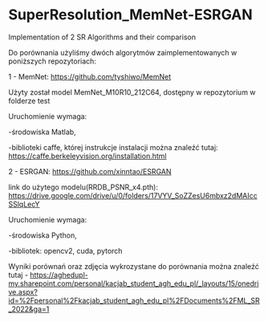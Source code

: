 # SuperResolution_MemNet-ESRGAN
Implementation of 2 SR Algorithms and their comparison

Do porównania użyliśmy dwóch algorytmów zaimplementowanych w poniższych repozytoriach:

1 - MemNet: https://github.com/tyshiwo/MemNet


Użyty został model MemNet_M10R10_212C64, dostępny w repozytorium w folderze test

Uruchomienie wymaga:
 
 -środowiska Matlab,
 
 -biblioteki caffe, której instrukcje instalacji można znaleźć tutaj: https://caffe.berkeleyvision.org/installation.html
  
2 - ESRGAN: https://github.com/xinntao/ESRGAN

link do użytego modelu(RRDB_PSNR_x4.pth): https://drive.google.com/drive/u/0/folders/17VYV_SoZZesU6mbxz2dMAIccSSlqLecY

Uruchomienie wymaga:
 
 -środowiska Python,
 
 -bibliotek: opencv2, cuda, pytorch

Wyniki porównań oraz zdjęcia wykrozystane do porównania można znaleźć tutaj - https://aghedupl-my.sharepoint.com/personal/kacjab_student_agh_edu_pl/_layouts/15/onedrive.aspx?id=%2Fpersonal%2Fkacjab_student_agh_edu_pl%2FDocuments%2FML_SR_2022&ga=1
